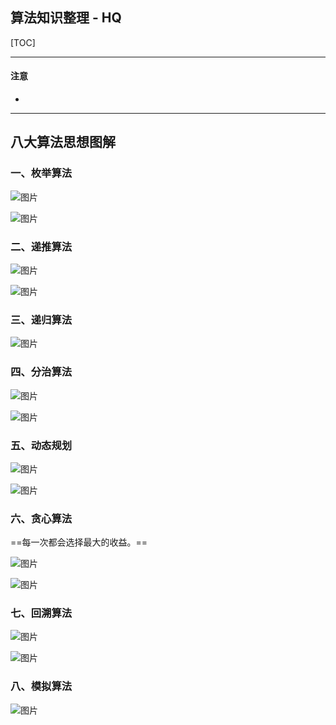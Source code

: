 ## 算法知识整理 - HQ

[TOC]

------

#### 注意

- 

------

## 八大算法思想图解

### 一、枚举算法

![图片](assets/640-16508799596801.png)

![图片](assets/640-16508799596812.png)



### 二、递推算法

![图片](assets/640-16508799596813.png)

![图片](assets/640-16508799596814.png)



### 三、递归算法

![图片](assets/640-16508799596815.png)



### 四、分治算法

![图片](assets/640-16508799596816.png)

![图片](assets/640-16508799596817.png)



### 五、动态规划

![图片](assets/640-16508799596828.png)

![图片](assets/640-16508799596829.png)



### 六、贪心算法

==每一次都会选择最大的收益。==

![图片](assets/640-165087995968210.png)

![图片](assets/640-165087995968211.png)



### 七、回溯算法

![图片](assets/640-165087995968212.png)

![图片](assets/640-165087995968213.png)



### 八、模拟算法

![图片](assets/640-165087995968214.png)



































































































































































